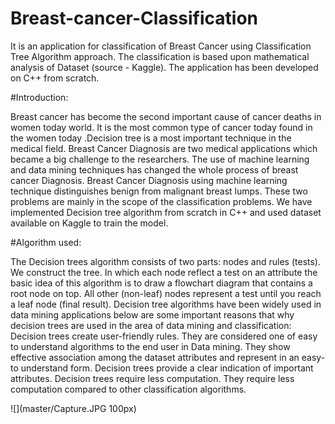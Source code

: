 # Breast-cancer-Classification
  
It is an application for classification of Breast Cancer using Classification Tree Algorithm approach.
The classification is based upon mathematical analysis of Dataset (source - Kaggle).
The application has been developed on C++ from scratch.


#Introduction:

Breast cancer has become the second important cause of cancer deaths in women today
world. It is the most common type of cancer today found in the women today .Decision tree
is a most important technique in the medical field.
Breast Cancer Diagnosis are two medical applications which became a big challenge to the
researchers. The use of machine learning and data mining techniques has changed the
whole process of breast cancer Diagnosis. Breast Cancer Diagnosis using machine learning
technique distinguishes benign from malignant breast lumps. These two problems are
mainly in the scope of the classification problems.
We have implemented Decision tree algorithm from scratch in C++ and used dataset
available on Kaggle to train the model.

#Algorithm used:

The Decision trees algorithm consists of two parts: nodes and rules (tests). We construct the
tree. In which each node reflect a test on an attribute the basic idea of this algorithm is to
draw a flowchart diagram that contains a root node on top. All other (non-leaf) nodes
represent a test until you reach a leaf node (final result).
Decision tree algorithms have been widely used in data mining applications below are some
important reasons that why decision trees are used in the area of data mining and
classification: Decision trees create user-friendly rules. They are considered one of easy to
understand algorithms to the end user in Data mining.
They show effective association among the dataset attributes and represent in an easy-to
understand form. Decision trees provide a clear indication of important attributes. Decision
trees require less computation. They require less computation compared to other
classification algorithms.

![](master/Capture.JPG 100px)
